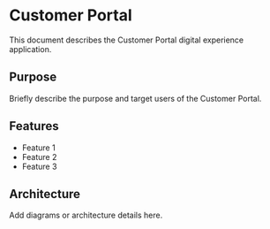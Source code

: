 # Customer Portal

This document describes the Customer Portal digital experience application.

## Purpose
Briefly describe the purpose and target users of the Customer Portal.

## Features
- Feature 1
- Feature 2
- Feature 3

## Architecture
Add diagrams or architecture details here.
